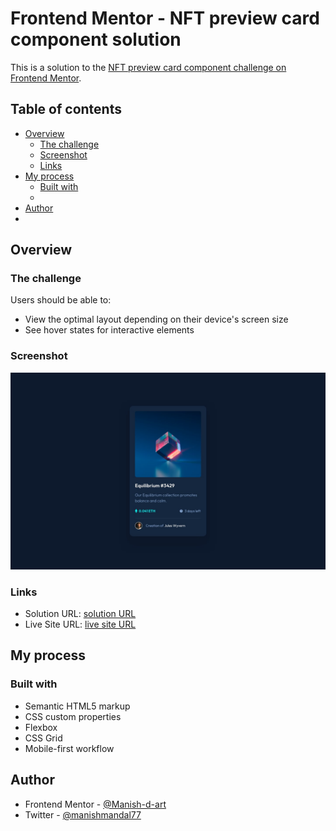# Frontend Mentor - NFT preview card component solution

This is a solution to the [NFT preview card component challenge on Frontend Mentor](https://www.frontendmentor.io/challenges/nft-preview-card-component-SbdUL_w0U).

## Table of contents

- [Overview](#overview)
  - [The challenge](#the-challenge)
  - [Screenshot](#screenshot)
  - [Links](#links)
- [My process](#my-process)
  - [Built with](#built-with)
  -
- [Author](#author)
- 



## Overview

### The challenge

Users should be able to:

- View the optimal layout depending on their device's screen size
- See hover states for interactive elements

### Screenshot

![](./assets/design/desktop-design.jpg)




### Links

- Solution URL: [ solution URL ](https://github.com/Manish-d-art/nft-preview-card-component)
- Live Site URL: [ live site URL ](https://nft-preview-card-component-by-manish.netlify.app)

## My process

### Built with

- Semantic HTML5 markup
- CSS custom properties
- Flexbox
- CSS Grid
- Mobile-first workflow




## Author


- Frontend Mentor - [@Manish-d-art](https://www.frontendmentor.io/profile/Manish-d-art)
- Twitter - [@manishmandal77](https://twitter.com/manishmandal77)

